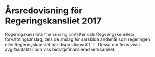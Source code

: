 # Årsredovisning för Regeringskansliet 2017

Regeringskansliets finansiering omfattar dels Regeringskansliets förvaltningsanslag, dels de anslag för särskilda ändamål som regeringen eller Regeringskansliet har dispositionsrätt till. Dessutom finns vissa avgiftsintäkter och viss bidragsfinansierad verksamhet.
